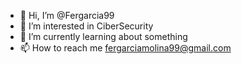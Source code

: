 - 👋 Hi, I’m @Fergarcia99
- 👀 I’m interested in CiberSecurity
- 🌱 I’m currently learning about something
- 📫 How to reach me fergarciamolina99@gmail.com

<!---
Fergarcia99/Fergarcia99 is a ✨ special ✨ repository because its `README.md` (this file) appears on your GitHub profile.
You can click the Preview link to take a look at your changes.
--->
